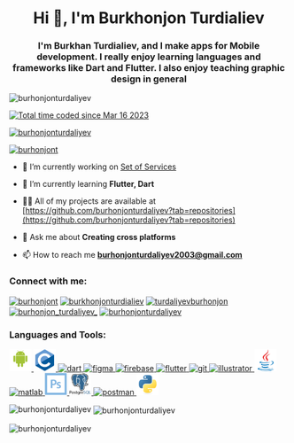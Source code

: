 <h1 align="center">Hi 👋, I'm Burkhonjon Turdialiev</h1>
<h3 align="center">I'm Burkhan Turdialiev, and I make apps for Mobile development. I really enjoy learning languages and frameworks like Dart and Flutter. I also enjoy teaching graphic design in general</h3>

<p align="left"> <img src="https://komarev.com/ghpvc/?username=burhonjonturdaliyev&label=Profile%20views&color=0e75b6&style=flat" alt="burhonjonturdaliyev" /> </p>
<a href="https://wakatime.com/@c036c41a-95c9-4907-84df-9b761a8bd439"><img src="https://wakatime.com/badge/user/c036c41a-95c9-4907-84df-9b761a8bd439.svg" alt="Total time coded since Mar 16 2023" /></a>
<p align="left"> <a href="https://github.com/ryo-ma/github-profile-trophy"><img src="https://github-profile-trophy.vercel.app/?username=burhonjonturdaliyev" alt="burhonjonturdaliyev" /></a> </p>

<p align="left"> <a href="https://twitter.com/burhonjont" target="blank"><img src="https://img.shields.io/twitter/follow/burhonjont?logo=twitter&style=for-the-badge" alt="burhonjont" /></a> </p>

- 🔭 I’m currently working on [Set of Services](sos.com.uz)

- 🌱 I’m currently learning **Flutter, Dart**

- 👨‍💻 All of my projects are available at [https://github.com/burhonjonturdaliyev?tab=repositories](https://github.com/burhonjonturdaliyev?tab=repositories)

- 💬 Ask me about **Creating cross platforms**

- 📫 How to reach me **burhonjonturdaliyev2003@gmail.com**

<h3 align="left">Connect with me:</h3>
<p align="left">
<a href="https://twitter.com/burhonjont" target="blank"><img align="center" src="https://raw.githubusercontent.com/rahuldkjain/github-profile-readme-generator/master/src/images/icons/Social/twitter.svg" alt="burhonjont" height="30" width="40" /></a>
<a href="https://linkedin.com/in/burkhonjonturdialiev" target="blank"><img align="center" src="https://raw.githubusercontent.com/rahuldkjain/github-profile-readme-generator/master/src/images/icons/Social/linked-in-alt.svg" alt="burkhonjonturdialiev" height="30" width="40" /></a>
<a href="https://fb.com/turdaliyevburhonjon" target="blank"><img align="center" src="https://raw.githubusercontent.com/rahuldkjain/github-profile-readme-generator/master/src/images/icons/Social/facebook.svg" alt="turdaliyevburhonjon" height="30" width="40" /></a>
<a href="https://instagram.com/burhonjon_turdaliyev_" target="blank"><img align="center" src="https://raw.githubusercontent.com/rahuldkjain/github-profile-readme-generator/master/src/images/icons/Social/instagram.svg" alt="burhonjon_turdaliyev_" height="30" width="40" /></a>
<a href="https://www.youtube.com/c/burhonjonturdaliyev" target="blank"><img align="center" src="https://raw.githubusercontent.com/rahuldkjain/github-profile-readme-generator/master/src/images/icons/Social/youtube.svg" alt="burhonjonturdaliyev" height="30" width="40" /></a>
</p>

<h3 align="left">Languages and Tools:</h3>
<p align="left"> <a href="https://developer.android.com" target="_blank" rel="noreferrer"> <img src="https://raw.githubusercontent.com/devicons/devicon/master/icons/android/android-original-wordmark.svg" alt="android" width="40" height="40"/> </a> <a href="https://www.cprogramming.com/" target="_blank" rel="noreferrer"> <img src="https://raw.githubusercontent.com/devicons/devicon/master/icons/c/c-original.svg" alt="c" width="40" height="40"/> </a> <a href="https://dart.dev" target="_blank" rel="noreferrer"> <img src="https://www.vectorlogo.zone/logos/dartlang/dartlang-icon.svg" alt="dart" width="40" height="40"/> </a> <a href="https://www.figma.com/" target="_blank" rel="noreferrer"> <img src="https://www.vectorlogo.zone/logos/figma/figma-icon.svg" alt="figma" width="40" height="40"/> </a> <a href="https://firebase.google.com/" target="_blank" rel="noreferrer"> <img src="https://www.vectorlogo.zone/logos/firebase/firebase-icon.svg" alt="firebase" width="40" height="40"/> </a> <a href="https://flutter.dev" target="_blank" rel="noreferrer"> <img src="https://www.vectorlogo.zone/logos/flutterio/flutterio-icon.svg" alt="flutter" width="40" height="40"/> </a> <a href="https://git-scm.com/" target="_blank" rel="noreferrer"> <img src="https://www.vectorlogo.zone/logos/git-scm/git-scm-icon.svg" alt="git" width="40" height="40"/> </a> <a href="https://www.adobe.com/in/products/illustrator.html" target="_blank" rel="noreferrer"> <img src="https://www.vectorlogo.zone/logos/adobe_illustrator/adobe_illustrator-icon.svg" alt="illustrator" width="40" height="40"/> </a> <a href="https://www.java.com" target="_blank" rel="noreferrer"> <img src="https://raw.githubusercontent.com/devicons/devicon/master/icons/java/java-original.svg" alt="java" width="40" height="40"/> </a> <a href="https://www.mathworks.com/" target="_blank" rel="noreferrer"> <img src="https://upload.wikimedia.org/wikipedia/commons/2/21/Matlab_Logo.png" alt="matlab" width="40" height="40"/> </a> <a href="https://www.photoshop.com/en" target="_blank" rel="noreferrer"> <img src="https://raw.githubusercontent.com/devicons/devicon/master/icons/photoshop/photoshop-line.svg" alt="photoshop" width="40" height="40"/> </a> <a href="https://www.postgresql.org" target="_blank" rel="noreferrer"> <img src="https://raw.githubusercontent.com/devicons/devicon/master/icons/postgresql/postgresql-original-wordmark.svg" alt="postgresql" width="40" height="40"/> </a> <a href="https://postman.com" target="_blank" rel="noreferrer"> <img src="https://www.vectorlogo.zone/logos/getpostman/getpostman-icon.svg" alt="postman" width="40" height="40"/> </a> <a href="https://www.python.org" target="_blank" rel="noreferrer"> <img src="https://raw.githubusercontent.com/devicons/devicon/master/icons/python/python-original.svg" alt="python" width="40" height="40"/> </a> </p>

<p><img align="left" src="https://github-readme-stats.vercel.app/api/top-langs?username=burhonjonturdaliyev&show_icons=true&locale=en&layout=compact" alt="burhonjonturdaliyev" /></p>

<p>&nbsp;<img align="center" src="https://github-readme-stats.vercel.app/api?username=burhonjonturdaliyev&show_icons=true&locale=en" alt="burhonjonturdaliyev" /></p>

<p><img align="center" src="https://github-readme-streak-stats.herokuapp.com/?user=burhonjonturdaliyev&" alt="burhonjonturdaliyev" /></p>

